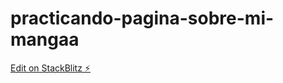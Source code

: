 # practicando-pagina-sobre-mi-mangaa

[Edit on StackBlitz ⚡️](https://stackblitz.com/edit/web-platform-cpcgfz)